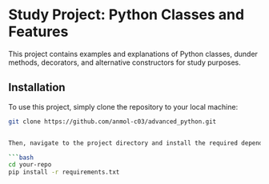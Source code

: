 # Study Project: Python Classes and Features

This project contains examples and explanations of Python classes, dunder methods, decorators, and alternative constructors for study purposes.

## Installation

To use this project, simply clone the repository to your local machine:

```bash
git clone https://github.com/anmol-c03/advanced_python.git


Then, navigate to the project directory and install the required dependencies:

```bash
cd your-repo
pip install -r requirements.txt


